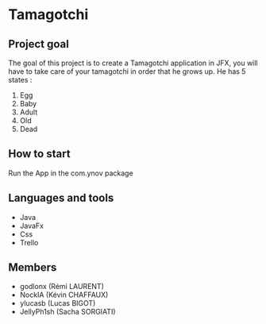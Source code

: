 # Tamagotchi

## Project goal

The goal of this project is to create a Tamagotchi application in JFX, you will have to take care of your tamagotchi in order that he grows up. 
He has 5 states :
 1. Egg
 2. Baby
 3. Adult
 4. Old
 5. Dead

## How to start

Run the App in  the com.ynov package

## Languages and tools

- Java
- JavaFx
- Css
- Trello

## Members

   - godlonx (Rémi LAURENT)
   - NockIA (Kévin CHAFFAUX)
   - ylucasb (Lucas BIGOT)
   - JellyPh1sh (Sacha SORGIATI)
